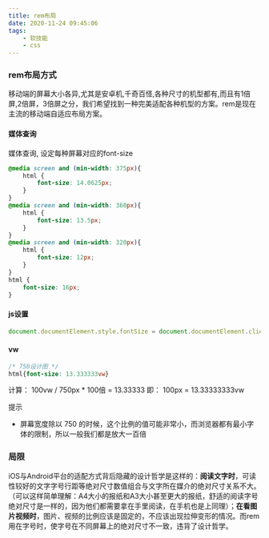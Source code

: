 ```yaml
---
title: rem布局
date: 2020-11-24 09:45:06
tags:
    - 软技能
    - css
---
```

### rem布局方式

<!--more-->

移动端的屏幕大小各异,尤其是安卓机,千奇百怪,各种尺寸的机型都有,而且有1倍屏,2倍屏，3倍屏之分，我们希望找到一种完美适配各种机型的方案。rem是现在主流的移动端自适应布局方案。

#### 媒体查询
媒体查询, 设定每种屏幕对应的font-size
```css
@media screen and (min-width: 375px){
    html {
        font-size: 14.0625px;   
    }
}
@media screen and (min-width: 360px){
    html {
        font-size: 13.5px;
    }
}
@media screen and (min-width: 320px){
    html {
        font-size: 12px;
    }
}
html {
    font-size: 16px;
}
```

#### js设置
```javascript
document.documentElement.style.fontSize = document.documentElement.clientWidth / 750 + 'px';
```

#### vw
```css
/* 750设计图 */
html{font-size: 13.333333vw}
```
计算： 100vw / 750px * 100倍 = 13.33333
即： 100px = 13.33333333vw

提示
- 屏幕宽度除以 750 的时候，这个比例的值可能非常小，而浏览器都有最小字体的限制，所以一般我们都是放大一百倍

### 局限
 iOS与Android平台的适配方式背后隐藏的设计哲学是这样的：**阅读文字时**，可读性较好的文字字号行距等绝对尺寸数值组合与文字所在媒介的绝对尺寸关系不大。（可以这样简单理解：A4大小的报纸和A3大小甚至更大的报纸，舒适的阅读字号绝对尺寸是一样的，因为他们都需要拿在手里阅读，在手机也是上同理）；**在看图片视频时**，图片、视频的比例应该是固定的，不应该出现拉伸变形的情况。而rem用在字号时，使字号在不同屏幕上的绝对尺寸不一致，违背了设计哲学。
